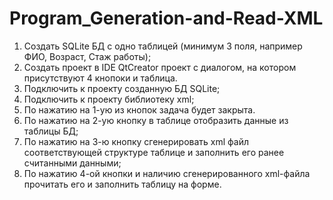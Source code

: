 # Program_Generation-and-Read-XML
1) Создать SQLite БД с одно таблицей (минимум 3 поля, например ФИО, Возраст, Стаж 
работы);
2) Создать проект в IDE QtCreator проект с диалогом, на котором присутствуют 4 кнопоки и 
таблица. 
3) Подключить к проекту созданную БД SQLite;
4) Подключить к проекту библиотеку xml;
5) По нажатию на 1-ую из кнопок задача будет закрыта. 
6) По нажатию на 2-ую кнопку в таблице отобразить данные из таблицы БД;
7) По нажатию на 3-ю кнопку сгенерировать xml файл соответствующей структуре таблице и 
заполнить его ранее считанными данными;
8) По нажатию 4-ой кнопки и наличию сгенерированного xml-файла прочитать его и 
заполнить таблицу на форме.

